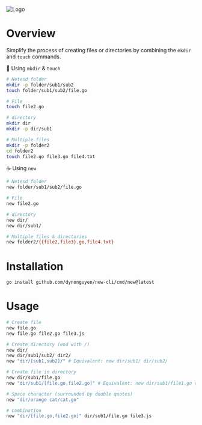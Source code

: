 ![Logo](https://lh3.googleusercontent.com/pw/AP1GczNLudN-Kcf1Sfd-gSOJD6DZZjiRDEiT129KD9kWeAWnsRVhyCP9yVa5HVEKzjWh2qdgIrfHweA421nOtt5pWMeUa1iqAj0rZtBJu26wNgqmrorerfFwAsHaPjGoE_ixHoZ1H308iQNRqUD21Jt6PqLq=w1440-h810-s-no-gm?authuser=0)

# Overview

Simplify the process of creating files or directories by combining the `mkdir` and `touch` commands.

🥹 Using `mkdir` & `touch`

```sh
# Netesd folder
mkdir -p folder/sub1/sub2
touch folder/sub1/sub2/file.go

# File
touch file2.go

# directory
mkdir dir
mkdir -p dir/sub1

# Multiple files
mkdir -p folder2
cd folder2
touch file2.go file3.go file4.txt
```

☕ Using `new`

```sh
# Netesd folder
new folder/sub1/sub2/file.go

# File
new file2.go

# directory
new dir/
new dir/sub1/

# Multiple files & directories
new folder2/{{file2,file3}.go,file4.txt}
```

# Installation

```sh
go install github.com/dynonguyen/new-cli/cmd/new@latest
```

# Usage

```sh
# Create file
new file.go
new file.go file2.go file3.js

# Create directory (end with /)
new dir/
new dir/sub1/sub2/ dir2/
new "dir/[sub1,sub2]/" # Equivalent: new dir/sub1/ dir/sub2/

# Create file in directory
new dir/sub1/file.go
new "dir/sub1/[file.go,file2.go]" # Equivalent: new dir/sub1/file1.go dir/sub2/file2.go

# Space character (surrounded by double quotes)
new "dir/orange cat/cat.go"

# Combination
new "dir/[file.go,file2.go]" dir/sub1/file.go file3.js
```
